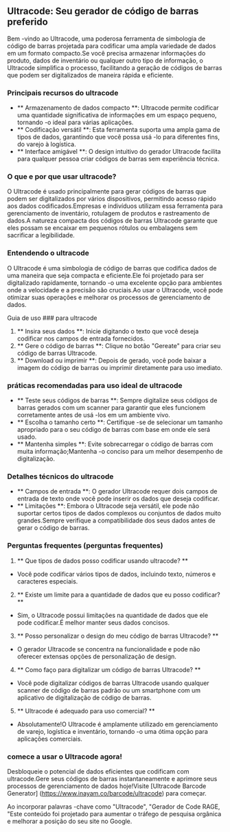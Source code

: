 ## Ultracode: Seu gerador de código de barras preferido

Bem -vindo ao Ultracode, uma poderosa ferramenta de simbologia de código de barras projetada para codificar uma ampla variedade de dados em um formato compacto.Se você precisa armazenar informações do produto, dados de inventário ou qualquer outro tipo de informação, o Ultracode simplifica o processo, facilitando a geração de códigos de barras que podem ser digitalizados de maneira rápida e eficiente.

### Principais recursos do ultracode

- ** Armazenamento de dados compacto **: Ultracode permite codificar uma quantidade significativa de informações em um espaço pequeno, tornando -o ideal para várias aplicações.
- ** Codificação versátil **: Esta ferramenta suporta uma ampla gama de tipos de dados, garantindo que você possa usá -lo para diferentes fins, do varejo à logística.
- ** Interface amigável **: O design intuitivo do gerador Ultracode facilita para qualquer pessoa criar códigos de barras sem experiência técnica.

### O que e por que usar ultracode?

O Ultracode é usado principalmente para gerar códigos de barras que podem ser digitalizados por vários dispositivos, permitindo acesso rápido aos dados codificados.Empresas e indivíduos utilizam essa ferramenta para gerenciamento de inventário, rotulagem de produtos e rastreamento de dados.A natureza compacta dos códigos de barras Ultracode garante que eles possam se encaixar em pequenos rótulos ou embalagens sem sacrificar a legibilidade.

### Entendendo o ultracode

O Ultracode é uma simbologia de código de barras que codifica dados de uma maneira que seja compacta e eficiente.Ele foi projetado para ser digitalizado rapidamente, tornando -o uma excelente opção para ambientes onde a velocidade e a precisão são cruciais.Ao usar o Ultracode, você pode otimizar suas operações e melhorar os processos de gerenciamento de dados.

Guia de uso ### para ultracode

1. ** Insira seus dados **: Inicie digitando o texto que você deseja codificar nos campos de entrada fornecidos.
2. ** Gere o código de barras **: Clique no botão "Gereate" para criar seu código de barras Ultracode.
3. ** Download ou imprimir **: Depois de gerado, você pode baixar a imagem do código de barras ou imprimir diretamente para uso imediato.

### práticas recomendadas para uso ideal de ultracode

- ** Teste seus códigos de barras **: Sempre digitalize seus códigos de barras gerados com um scanner para garantir que eles funcionem corretamente antes de usá -los em um ambiente vivo.
- ** Escolha o tamanho certo **: Certifique -se de selecionar um tamanho apropriado para o seu código de barras com base em onde ele será usado.
- ** Mantenha simples **: Evite sobrecarregar o código de barras com muita informação;Mantenha -o conciso para um melhor desempenho de digitalização.

### Detalhes técnicos do ultracode

- ** Campos de entrada **: O gerador Ultracode requer dois campos de entrada de texto onde você pode inserir os dados que deseja codificar.
- ** Limitações **: Embora o Ultracode seja versátil, ele pode não suportar certos tipos de dados complexos ou conjuntos de dados muito grandes.Sempre verifique a compatibilidade dos seus dados antes de gerar o código de barras.

### Perguntas frequentes (perguntas frequentes)

1. ** Que tipos de dados posso codificar usando ultracode? **
- Você pode codificar vários tipos de dados, incluindo texto, números e caracteres especiais.

2. ** Existe um limite para a quantidade de dados que eu posso codificar? **
- Sim, o Ultracode possui limitações na quantidade de dados que ele pode codificar.É melhor manter seus dados concisos.

3. ** Posso personalizar o design do meu código de barras Ultracode? **
- O gerador Ultracode se concentra na funcionalidade e pode não oferecer extensas opções de personalização de design.

4. ** Como faço para digitalizar um código de barras Ultracode? **
- Você pode digitalizar códigos de barras Ultracode usando qualquer scanner de código de barras padrão ou um smartphone com um aplicativo de digitalização de código de barras.

5. ** Ultracode é adequado para uso comercial? **
- Absolutamente!O Ultracode é amplamente utilizado em gerenciamento de varejo, logística e inventário, tornando -o uma ótima opção para aplicações comerciais.

### comece a usar o Ultracode agora!

Desbloqueie o potencial de dados eficientes que codificam com ultracode.Gere seus códigos de barras instantaneamente e aprimore seus processos de gerenciamento de dados hoje!Visite [Ultracode Barcode Generator] (https://www.inayam.co/barcode/ultracode) para começar.

Ao incorporar palavras -chave como "Ultracode", "Gerador de Code RAGE, "Este conteúdo foi projetado para aumentar o tráfego de pesquisa orgânica e melhorar a posição do seu site no Google.
